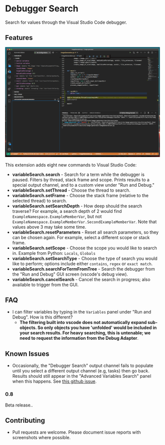 # Debugger Search

Search for values through the Visual Studio Code debugger.

## Features

![](resources/debuggerSearch.gif "Debugger Search Demonstration")

This extension adds eight new commands to Visual Studio Code:

- **variableSearch.search** - Search for a term while the debugger is paused. Filters by thread, stack frame and scope. Prints results to a special output channel,
and to a custom view under "Run and Debug."
- **variableSearch.setThread** - Choose the thread to search.
- **variableSearch.setFrame** - Choose the stack frame (relative to the selected thread) to search. 
- **variableSearch.setSearchDepth** - How deep should the search traverse? For example, a search depth of 2 would find `ExampleNamespace.ExampleMemberVar`, but not `ExampleNamespace.ExampleMemberVar.SecondExampleMemberVar`. Note that values above 3 may take some time. 
- **variableSearch.resetParameters** - Reset all search parameters, so they can be chosen again. For example, select a different scope or stack frame.
- **variableSearch.setScope** - Choose the scope you would like to search in. Example from Python: `Locals`, `Globals`
- **variableSearch.setSearchType** - Choose the type of search you would like to perform; options include either `contains`, `regex` or `exact match`.
- **variableSearch.searchForTermFromTree** - Search the debugger from the "Run and Debug" GUI screen  (vscode's debug view).
- **variableSearch.cancelSearch** - Cancel the search in progress; also available to trigger from the GUI.

## FAQ

- I can filter variables by typing in the `Variables` panel under "Run and Debug". How is this different?
  - **The filtering built into vscode does not automatically expand sub-objects. So only objects you have 'unfolded' would be included in your search results. For heavy searching, this is untenable; we need to request the information from the Debug Adapter**.

## Known Issues

- Occasionally, the "Debugger Search" output channel fails to populate until you select a different output channel (e.g, tasks) then go back. Results should still appear in the "Advanced Variables Search" panel when this happens. See [this github issue](https://github.com/microsoft/vscode/issues/90794).

### 0.8

Beta release..


## Contributing

- Pull requests are welcome. Please document issue reports with screenshots where possible.

